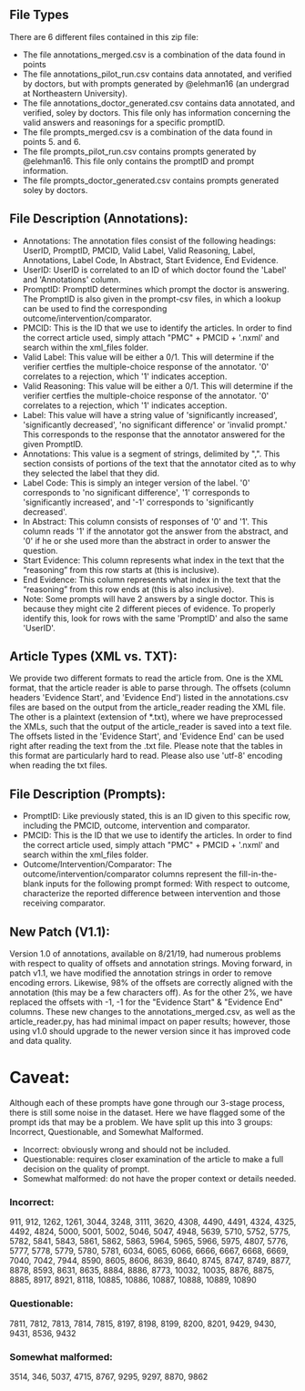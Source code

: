﻿## File Types
There are 6 different files contained in this zip file:
- The file annotations_merged.csv is a combination of the data found in points
- The file annotations_pilot_run.csv contains data annotated, and verified by doctors, but with prompts generated by @elehman16 (an undergrad at Northeastern University).
- The file annotations_doctor_generated.csv contains data annotated, and verified, soley by doctors. This file only has information concerning the valid answers and reasonings for a specific promptID.
- The file prompts_merged.csv is a combination of the data found in points 5. and 6.
- The file prompts_pilot_run.csv contains prompts generated by @elehman16. This file only contains the promptID and prompt information.
- The file prompts_doctor_generated.csv contains prompts generated soley by doctors.

## File Description (Annotations):
- Annotations: The annotation files consist of the following headings: UserID, PromptID, PMCID, Valid Label, Valid Reasoning, Label, Annotations, Label Code, In Abstract, Start Evidence, End Evidence.
- UserID: UserID is correlated to an ID of which doctor found the 'Label' and 'Annotations' column.
- PromptID: PromptID determines which prompt the doctor is answering. The PromptID is also given in the prompt-csv files, in which a lookup can be used to find the corresponding outcome/intervention/comparator.
- PMCID: This is the ID that we use to identify the articles. In order to find the correct article used, simply attach "PMC" + PMCID + '.nxml' and search within the xml_files folder.
- Valid Label: This value will be either a 0/1. This will determine if the verifier certfies the multiple-choice response of the annotator. '0' correlates to a rejection, which '1' indicates acception.
- Valid Reasoning: This value will be either a 0/1. This will determine if the verifier certfies the multiple-choice response of the annotator. '0' correlates to a rejection, which '1' indicates acception.
- Label: This value will have a string value of 'significantly increased', 'significantly decreased', 'no significant difference' or 'invalid prompt.' This corresponds to the response that the annotator answered for the given PromptID.
- Annotations: This value is a segment of strings, delimited by ",". This section consists of portions of the text that the annotator cited as to why they selected the label that they did.
- Label Code: This is simply an integer version of the label. '0' corresponds to 'no significant difference', '1' corresponds to 'significantly increased', and '-1' corresponds to 'significantly decreased'.
- In Abstract: This column consists of responses of '0' and '1'. This column reads '1' if the annotator got the answer from the abstract, and '0' if he or she used more than the abstract in order to answer the question.
- Start Evidence: This column represents what index in the text that the “reasoning” from this row starts at (this is inclusive). 
- End Evidence: This column represents what index in the text that the “reasoning” from this row ends at (this is also inclusive). 
- Note: Some prompts will have 2 answers by a single doctor. This is because they might cite 2 different pieces of evidence. To properly identify this, look for rows with the same 'PromptID' and also the same 'UserID'.

## Article Types (XML vs. TXT): 
We provide two different formats to read the article from. One is the XML format, that the article reader is able to parse through. The offsets (column headers 'Evidence Start', and 'Evidence End') listed in the annotations.csv files are based on the output from the article_reader reading the XML file. 
The other is a plaintext (extension of *.txt), where we have preprocessed the XMLs, such that the output of the article_reader is saved into a text file. The offsets listed in the 'Evidence Start', and 'Evidence End' can be used right after reading the text from the .txt file. Please note that the tables in this format are particularly hard to read. Please also use 'utf-8' encoding when reading the txt files.

## File Description (Prompts):
- PromptID: Like previously stated, this is an ID given to this specific row, including the PMCID, outcome, intervention and comparator.
- PMCID: This is the ID that we use to identify the articles. In order to find the correct article used, simply attach "PMC" + PMCID + '.nxml' and search within the xml_files folder.
- Outcome/Intervention/Comparator: The outcome/intervention/comparator columns represent the fill-in-the-blank inputs for the following prompt formed: With respect to outcome, characterize the reported difference between intervention and those receiving comparator.

## New Patch (V1.1):
Version 1.0 of annotations, available on 8/21/19, had numerous problems with respect to quality of offsets and annotation strings. 
Moving forward, in patch v1.1, we have modified the annotation strings in order to remove encoding errors. 
Likewise, 98% of the offsets are correctly aligned with the annotation (this may be a few characters off). 
As for the other 2%, we have replaced the offsets with -1, -1 for the "Evidence Start" & "Evidence End" columns. 
These new changes to the annotations_merged.csv, as well as the article_reader.py, has had minimal impact on paper results; however,
those using v1.0 should upgrade to the newer version since it has improved code and data quality. 

# Caveat:
Although each of these prompts have gone through our 3-stage process, there is still some noise in the dataset. Here we have flagged some of the prompt ids that may be a problem. We have split up this into 3 groups: Incorrect, Questionable, and Somewhat Malformed. 
- Incorrect: obviously wrong and should not be included.
- Questionable: requires closer examination of the article to make a full decision on the quality of prompt.
- Somewhat malformed: do not have the proper context or details needed.
 
### Incorrect: 
911, 912, 1262, 1261, 3044, 3248, 3111, 3620, 4308, 4490, 4491, 4324, 4325, 4492, 4824, 5000, 5001, 5002, 5046, 5047, 4948, 5639, 5710, 5752, 5775, 5782, 5841, 5843, 5861, 5862, 5863, 5964, 5965, 5966, 5975, 4807, 5776, 5777, 5778, 5779, 5780, 5781, 6034, 6065, 6066, 6666, 6667, 6668, 6669, 7040, 7042, 7944, 8590, 8605, 8606, 8639, 8640, 8745, 8747, 8749,  8877, 8878, 8593, 8631, 8635, 8884, 8886, 8773, 10032, 10035, 8876, 8875, 8885, 8917, 8921, 8118, 10885, 10886, 10887, 10888, 10889, 10890

### Questionable: 
7811, 7812, 7813, 7814, 7815, 8197, 8198, 8199, 8200, 8201, 9429, 9430, 9431, 8536, 9432

### Somewhat malformed: 
3514, 346, 5037, 4715, 8767, 9295, 9297, 8870, 9862